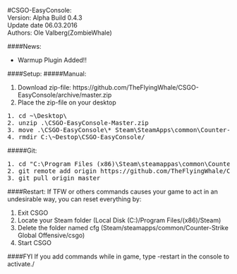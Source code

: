 #CSGO-EasyConsole: <br>
Version: Alpha Build 0.4.3<br>
Update date 06.03.2016<br>
Authors: Ole Valberg(ZombieWhale)<br>

####News: 
<ul>
<li> Warmup Plugin Added!! </li>
</ul>

####Setup:
#####Manual:
<ol>
	<li>Download zip-file: https://github.com/TheFlyingWhale/CSGO-EasyConsole/archive/master.zip </li>
<li>Place the zip-file on your desktop</li>
</ol>
<pre>
1. cd ~\Desktop\
2. unzip .\CSGO-EasyConsole-Master.zip
3. move .\CSGO-EasyConsole\* Steam\SteamApps\common\Counter-Strike Global Offensive\csgo\cfg
4. rmdir C:\~Destop\CSGO-EasyConsole/
</pre>
#####Git:
<pre>
1. cd "C:\Program Files (x86)\Steam\steamappas\common\Counter-Strike Global\csgo\cfg"
2. git remote add origin https://github.com/TheFlyingWhale/CSGO-EasyConsole.git
3. git pull origin master
</pre>

####Restart:
If TFW or others commands causes your game to act in an undesirable way, you can reset everything by:
<ol>
	<li>Exit CSGO</li>
	<li>Locate your Steam folder (Local Disk (C:)/Program Files/(x86)/Steam)</li>
	<li>Delete the folder named cfg (Steam/steamapps/common/Counter-Strike Global Offensive/csgo)</li>
	<li>Start CSGO</li>
</ol>

####FYI
If you add commands while in game, type -restart in the console to activate./
<!--
If you add commands while in game, type -restart in the console to activate./
// Things that needs to be fixed:
//
//
// Things that works, but should be fixed:
//
//
-->
